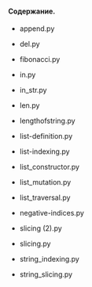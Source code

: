 #### Содержание.

- append.py

- del.py

- fibonacci.py

- in.py

- in_str.py

- len.py

- lengthofstring.py

- list-definition.py

- list-indexing.py

- list_constructor.py

- list_mutation.py

- list_traversal.py

- negative-indices.py

- slicing (2).py

- slicing.py

- string_indexing.py

- string_slicing.py
